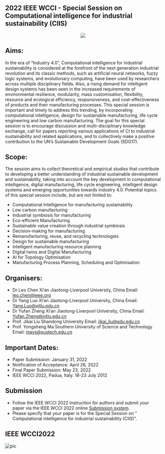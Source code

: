 ## 2022 IEEE WCCI - Special Session on Computational intelligence for industrial sustainability (CIIS)

<p align="center">
  <img src="https://wcci2022.org/wp-content/uploads/2020/07/WCCI2022-padua-logo.png" />
</p>

## Aims:

In the era of “Industry 4.0”, Computational intelligence for industrial sustainability is considered at the forefront of the next generation industrial revolution and its classic methods, such as artificial neural networks, fuzzy logic systems, and evolutionary computing, have been used by researchers across multiple disciplinary fields. Also, a rising demand for intelligent design systems has been seen in the increased requirements of environmental resilience, modularity, mass customisation, flexibility, resource and ecological efficiency, responsiveness, and cost-effectiveness of products and their manufacturing processes. This special session is important and timely to address this trending, by incorporating computational intelligence, design for sustainable manufacturing, life cycle engineering and low carbon manufacturing. The goal for this special session is to encourage discussion and multi-disciplinary knowledge exchange, call for papers reporting various applications of CI to industrial sustainability and related applications, and to collectively make a positive contribution to the UN’s Sustainable Development Goals (SDG17).

## Scope:

The session aims to collect theoretical and empirical studies that contribute to developing a better understanding of industrial sustainable development and sustainability, taking into account the key development in computational intelligence, digital manufacturing, life cycle engineering, intelligent design systems and emerging opportunities towards industry 4.0. Potential topics of this special session include, but are not limited to:

- Computational Intelligence for manufacturing sustainability
- Low carbon manufacturing
- Industrial symbiosis for manufacturing
- Eco-efficient Manufacturing
- Sustainable value creation through industrial symbiosis
- Decision-making for manufacturing
- Remanufacturing, reuse, and recycling technologies
- Design for sustainable manufacturing
- Intelligent manufacturing resource planning
- Digital twins and Digital Manufacturing
- AI for Topology Optimisation
- Manufacturing Process Planning, Scheduling and Optimisation

## Organisers:

- Dr Leo Chen Xi’an Jiaotong-Liverpool University, China Email: leo.chen@ieee.org
- Dr Yang Luo Xi’an Jiaotong-Liverpool University, China Email: Yang.Luo@xjtlu.edu.cn
- Dr Yufan Zheng Xi’an Jiaotong-Liverpool University, China Email: Yufan.Zheng@xjtlu.edu.cn
- Prof. Jikai Liu Shandong University Email: jikai_liu@sdu.edu.cn
- Prof. Yongsheng Ma Southern University of Science and Technology Email: mays@sustech.edu.cn

## Important Dates:

- Paper Submission: January 31, 2022
- Notification of Acceptance: April 26, 2022 
- Final Paper Submission: May 23, 2022 
- IEEE WCCI 2022, Padua, Italy. 18-23 July 2012

## Submission

- Follow the IEEE WCCI 2022 instruction for authors and submit your paper via the IEEE WCCI 2022 online [Submission system](https://wcci2022.org/submission/). 
- Please specify that your paper is for the Special Session on “ Computational intelligence for industrial sustainability (CIIS)”.

## IEEE WCCI2022 
![pic](https://wcci2022.org/wp-content/uploads/2021/12/WCCI-blocco-sponsor2-1024x340.jpg)  


